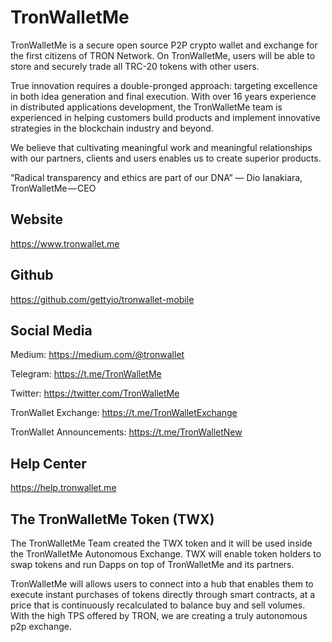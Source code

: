 # TronWalletMe
TronWalletMe is a secure open source P2P crypto wallet and exchange for the first citizens of TRON Network. On TronWalletMe, users will be able to store and securely trade all TRC-20 tokens with other users.

True innovation requires a double-pronged approach: targeting excellence in both idea generation and final execution. With over 16 years experience in distributed applications development, the TronWalletMe team is experienced in helping customers build products and implement innovative strategies in the blockchain industry and beyond.

We believe that cultivating meaningful work and meaningful relationships with our partners, clients and users enables us to create superior products.

“Radical transparency and ethics are part of our DNA”
— Dio Ianakiara, TronWalletMe — CEO

## Website
https://www.tronwallet.me

## Github
https://github.com/gettyio/tronwallet-mobile

## Social Media
Medium: https://medium.com/@tronwallet 

Telegram: https://t.me/TronWalletMe 

Twitter: https://twitter.com/TronWalletMe

TronWallet Exchange: https://t.me/TronWalletExchange

TronWallet Announcements: https://t.me/TronWalletNew


## Help Center
https://help.tronwallet.me

## The TronWalletMe Token (TWX)
The TronWalletMe Team created the TWX token and it will be used inside the TronWalletMe Autonomous Exchange. TWX will enable token holders to swap tokens and run Dapps on top of TronWalletMe and its partners.

TronWalletMe will allows users to connect into a hub that enables them to execute instant purchases of tokens directly through smart contracts, at a price that is continuously recalculated to balance buy and sell volumes. With the high TPS offered by TRON, we are creating a truly autonomous p2p exchange.
